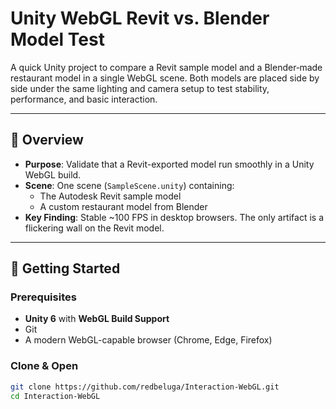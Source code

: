 # Unity WebGL Revit vs. Blender Model Test

A quick Unity project to compare a Revit sample model and a Blender‐made restaurant model in a single WebGL scene. Both models are placed side by side under the same lighting and camera setup to test stability, performance, and basic interaction.

---

## 📝 Overview

- **Purpose**: Validate that a Revit-exported model run smoothly in a Unity WebGL build.  
- **Scene**: One scene (`SampleScene.unity`) containing:
  - The Autodesk Revit sample model  
  - A custom restaurant model from Blender  
- **Key Finding**: Stable ~100 FPS in desktop browsers. The only artifact is a flickering wall on the Revit model.

---

## 🚀 Getting Started

### Prerequisites

- **Unity 6** with **WebGL Build Support**  
- Git  
- A modern WebGL-capable browser (Chrome, Edge, Firefox)

### Clone & Open

```bash
git clone https://github.com/redbeluga/Interaction-WebGL.git
cd Interaction-WebGL
